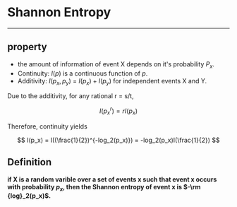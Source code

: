 # Shannon Entropy
----
## property
- the amount of information of event X depends on it's probability $P_x$.
- Continuity: $I(p)$ is a continuous function of $p$.
- Additivity: $I(p_x, p_y)$ = $I(p_x) + I(p_y)$ for independent events X
and Y.

Due to the additivity, for any rational r = s/t, 

$$
I(p_x^r)=rI(p_x)
$$

Therefore, continuity yields 

$$
I(p_x) = I((\frac{1}{2})^{-log_2(p_x)}) = -log_2(p_x)I(\frac{1}{2})
$$

## Definition

**if X is a random varible over a set of events x such that event x occurs with probability $p_x$, then the Shannon entropy of event x is $-\rm {log}_2(p_x)$.**
